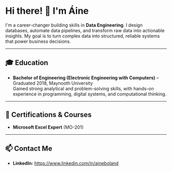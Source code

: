 # Hi there! 👋 I'm Áine

I'm a career-changer building skills in **Data Engineering**. I design databases, automate data pipelines, and transform raw data into actionable insights. My goal is to turn complex data into structured, reliable systems that power business decisions.

---
<!---
## 🛠️ Skills & Tools

- **Databases & SQL:** PostgreSQL, MySQL, relational database design, normalization, indexing  
- **Programming/Scripting:** Python (pandas, requests, SQLAlchemy), Bash 
- **ETL & Automation:** Cron jobs, Airflow, Prefect (basic)  
- **Data Warehousing Concepts:** Data modeling, schema design, optimized queries  
- **Version Control & Collaboration:** Git, GitHub  
- **Optional Cloud Exposure:** AWS S3, RDS, BigQuery  

---

## 📂 Featured Projects

### Project 1: ETL Pipeline for COVID-19 Data
- **Description:** Pulled daily COVID-19 data from a public API, cleaned, transformed, and loaded into PostgreSQL automatically.  
- **Tech:** Python, pandas, PostgreSQL, cron  
- **Highlight:** Designed normalized schema and automated daily refresh  
- **GitHub:** [Link to repo]

### Project 2: Bike Rental Database
- **Description:** Created a relational database for a bike rental shop dataset, including normalization and optimized queries.  
- **Tech:** PostgreSQL, SQL  
- **Highlight:** Optimized queries and implemented indexing for performance  
- **GitHub:** [Link to repo]

### Project 3: Data Warehouse Simulation
- **Description:** Combined multiple datasets into a small-scale data warehouse; ran analytical queries to simulate reporting.  
- **Tech:** Python, SQL  
- **Highlight:** Demonstrates schema design, data cleaning, and aggregation queries  
- **GitHub:** [Link to repo]

### Project 4: Optional Cloud ETL
- **Description:** Stored raw data in AWS S3 and used a Python script to load it into a cloud database.  
- **Tech:** Python, AWS S3, RDS  
- **Highlight:** Simple cloud pipeline with automated ETL  
- **GitHub:** [Link to repo]

---
--->

## 🎓 Education

- **Bachelor of Engineering (Electronic Engineering with Computers)** – Graduated 2018, Maynooth University  
  Gained strong analytical and problem-solving skills, with hands-on experience in programming, digital systems, and computational thinking.

---

## 📜 Certifications & Courses

- **Microsoft Excel Expert** (MO-201)

---

## 📫 Contact Me

- **LinkedIn:** https://www.linkedin.com/in/aineboland


<!---
platplat/platplat is a ✨ special ✨ repository because its `README.md` (this file) appears on your GitHub profile.
You can click the Preview link to take a look at your changes.
--->
